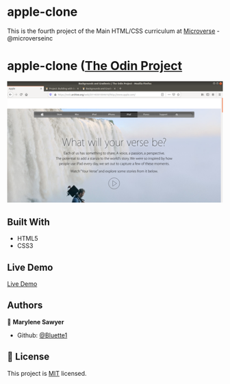 # apple-clone

This is the fourth project of the Main HTML/CSS curriculum at [Microverse](https:www.microverse.org/) - @microverseinc

# apple-clone ([The Odin Project](https://www.theodinproject.com/courses/html5-and-css3/lessons/building-with-backgrounds-and-gradients)


![demopage](./images/screenshot.png)

## Built With

- HTML5 
- CSS3

## Live Demo

[Live Demo]()

## Authors

👤 **Marylene Sawyer**
- Github: [@Bluette1](https://github.com/Bluette1)

## 📝 License

This project is [MIT](https://opensource.org/licenses/MIT) licensed.